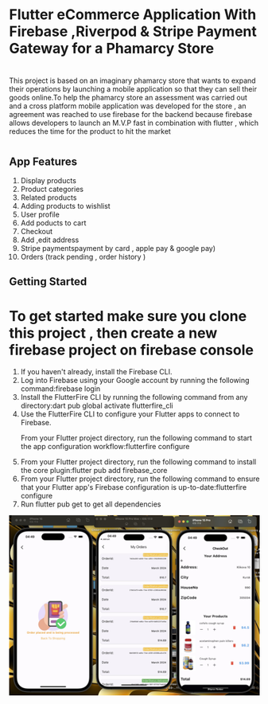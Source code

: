 # Flutter eCommerce Application With Firebase ,Riverpod & Stripe Payment Gateway for a Phamarcy Store
<h1></h1> This project is based on an imaginary phamarcy store that wants to expand their operations by launching a mobile application so that they can sell their goods online.To help the phamarcy store an assessment was carried out and a cross platform mobile application was developed for the store , an agreement was reached to use firebase for the backend because firebase allows developers to launch an M.V.P fast in combination with flutter , which reduces the time for the product to hit the market <h1/>

<h2>App Features </h2>
<ol>
<li>Display products</li>
<li>Product categories</li>
<li>Related products</li>
<li>Adding products to wishlist</li>
<li>User profile</li>
<li>Add poducts to cart</li>
<li>Checkout</li>
<li>Add ,edit address</li>
<li>Stripe paymentspayment by card , apple pay & google pay)</li>
<li>Orders (track pending , order history )</li>
</ol>

## Getting Started
<h1>To get started make sure you clone this project , then create a new firebase project on firebase console  </h1>
<ol>
  <li>If you haven't already, install the Firebase CLI.</li>
  <li>Log into Firebase using your Google account by running the following command:firebase login</li>
  <li>Install the FlutterFire CLI by running the following command from any directory:dart pub global activate flutterfire_cli</li>
  <li>Use the FlutterFire CLI to configure your Flutter apps to connect to Firebase.

From your Flutter project directory, run the following command to start the app configuration workflow:flutterfire configure</li>
<li>From your Flutter project directory, run the following command to install the core plugin:flutter pub add firebase_core</li>
<li>From your Flutter project directory, run the following command to ensure that your Flutter app's Firebase configuration is up-to-date:flutterfire configure</li>
<li>Run flutter pub get to get all dependencies</li>
</ol>
<img src="Image.jpeg"/>
</a>

